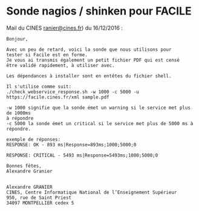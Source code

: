 # Sonde nagios / shinken pour FACILE

Mail du CINES ranier@cines.fr) du 16/12/2016 :

    Bonjour,
    
    Avec un peu de retard, voici la sonde que nous utilisons pour
    tester si Facile est en forme.
    Je vous ai transmis également un petit fichier PDF qui est censé
    être validé rapidement, à utiliser avec.
    
    Les dépendances à installer sont en entêtes du fichier shell.
    
    Il s'utilise comme suit:
    ./check_webservice_response.sh -w 1000 -c 5000 -u https://facile.cines.fr/xml sample.pdf
    
    -w 1000 signifie que la sonde émet un warning si le service met plus de 1000ms
    à répondre
    -c 5000 la sonde émet un critical si le service met plus de 5000 ms à répondre.
    
    exemple de réponses:
    RESPONSE: OK - 893 ms|Response=893ms;1000;5000;0
    
    RESPONSE: CRITICAL - 5493 ms|Response=5493ms;1000;5000;0
    
    Bonnes fêtes,
    Alexandre Granier
    
    
    Alexandre GRANIER
    CINES, Centre Informatique National de l’Enseignement Supérieur
    950, rue de Saint Priest
    34097 MONTPELLIER cedex 5

